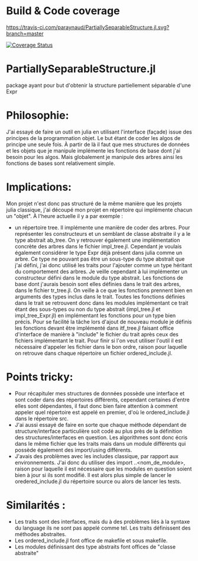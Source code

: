 # Build & Code coverage

https://travis-ci.com/paraynaud/PartiallySeparableStructure.jl.svg?branch=master

[![Coverage Status](https://coveralls.io/repos/github/paraynaud/PartiallySeparableStructure.jl/badge.svg?branch=master)](https://coveralls.io/github/paraynaud/PartiallySeparableStructure.jl?branch=master)


# PartiallySeparableStructure.jl
package ayant pour but d'obtenir la structure partiellement séparable d'une Expr



# Philosophie:

J'ai essayé de faire un outil en julia en utilisant l'interface (façade) issue des principes de la programmation objet. Le but étant de coder les algos de principe une seule fois. À partir de là il faut que mes structures de données et les objets que je manipule implémente les fonctions de base dont j'ai besoin pour les algos.
Mais globalement je manipule des arbres ainsi les fonctions de bases sont relativement simple.


# Implications:

Mon projet n'est donc pas structuré de la même manière que les projets julia classique, j'ai découpé mon projet en répertoire qui implémente chacun un "objet". À l'heure actuelle il y a par exemple :
  - un répertoire tree. Il implémente une manière de coder des arbres. Pour représenter les constructeurs et un semblant de classe abstraite il y a le type abstrait ab_tree.
  On y retrouver également une implémentation concrète des arbres dans le fichier impl_tree.jl. Cependant je voulais également considérer le type Expr déjà présent dans julia comme un arbre. Ce type ne pouvant pas être un sous-type du type abstrait que j'ai défini, j'ai donc utilisé les traits pour l'ajouter comme un type héritant du comportement des arbres. Je veille cependant à lui implémenter un constructeur défini dans le module du type abstrait.
  Les fonctions de base dont j'aurais besoin sont elles définies dans le trait des arbres, dans le fichier tr_tree.jl. On veille à ce que les fonctions prennent bien en arguments des types inclus dans le trait. Toutes les fonctions définies dans le trait se retrouvent donc dans les modules implémentant ce trait étant des sous-types ou non du type abstrait (impl_tree.jl et impl_tree_Expr.jl) en implémentant les fonctions pour un type bien précis. Pour se facilité la tâche lors d'ajout de nouveau module je définis les fonctions devant être implémenté dans itf_tree.jl faisant office d'interface de manière à "include" le fichier du trait après ceux des fichiers implémentant le trait.
  Pour finir si l'on veut utiliser l'outil il est nécessaire d'appeler les fichier dans le bon ordre, raison pour laquelle on retrouve dans chaque répertoire un fichier ordered_include.jl.




# Points tricky:

- Pour récapituler mes structures de données possède une interface et sont coder dans des répertoires différents, cependant certaines d'entre elles sont dépendantes, il faut donc bien faire attention à comment appeler quel répertoire est appelé en premier, d'où le ordered_include.jl dans le répertoire src.
- J'ai aussi essayé de faire en sorte que chaque méthode dépendant de structure/interface particulière soit codé au plus près de la définition des structures/interfaces en question. Les algorithmes sont donc écris dans le même fichier que les traits mais dans un module différents qui possède également des import/using différents.
- J'avais des problèmes avec les includes classique, par rapport aux environnements. J'ai donc du utiliser des import ..<nom_de_module>, raison pour laquelle il est nécessaire que les modules en question soient bien à jour si ils sont modifié. Il est alors plus simple de lancer le oredered_include.jl du répertoire source ou alors de lancer les tests.


# Similarités :
- Les traits sont des interfaces, mais du à des problèmes liés à la syntaxe du language ils ne sont pas appelé comme tel. Les traits définissent des méthodes abstraites.
- Les ordered_include.jl font office de makefile et sous makefile.
- Les modules définissant des type abstraits font offices de "classe abstraite"

